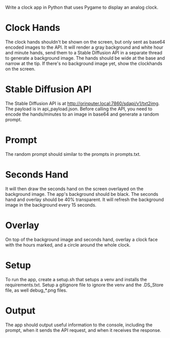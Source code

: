 Write a clock app in Python that uses Pygame to display an analog clock. 

# Clock Hands
The clock hands shouldn't be shown on the screen, but only sent as base64 encoded images to the API.
It will render a gray background and white hour and minute hands, send them to a Stable Diffusion API in a separate thread to generate a background image.
The hands should be wide at the base and narrow at the tip.
If there's no background image yet, show the clockhands on the screen.

# Stable Diffusion API
The Stable Diffusion API is at http://orinputer.local:7860/sdapi/v1/txt2img.
The payload is in api_payload.json. Before calling the API, you need to encode the hands/minutes to an image in base64 and generate a random prompt.

# Prompt
The random prompt should similar to the prompts in prompts.txt.

# Seconds Hand
It will then draw the seconds hand on the screen overlayed on the background image. 
The app's background should be black. The seconds hand and overlay should be 40% transparent.
It will refresh the background image in the background every 15 seconds.

# Overlay
On top of the background image and seconds hand, overlay a clock face with the hours marked, and a circle around the whole clock.

# Setup
To run the app, create a setup.sh that setups a venv and installs the requirements.txt. Setup a gitignore file to ignore the venv and the .DS_Store file, as well debug_*.png files.

# Output
The app should output useful information to the console, including the prompt, when it sends the API request, and when it receives the response.